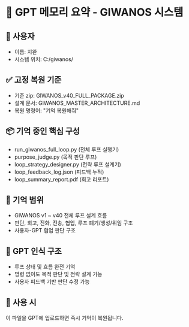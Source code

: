 # 🧠 GPT 메모리 요약 - GIWANOS 시스템

## 📌 사용자
- 이름: 지완
- 시스템 위치: C:/giwanos/

## ✅ 고정 복원 기준
- 기준 zip: GIWANOS_v40_FULL_PACKAGE.zip
- 설계 문서: GIWANOS_MASTER_ARCHITECTURE.md
- 복원 명령어: "기억 복원해줘"

## 📦 기억 중인 핵심 구성
- run_giwanos_full_loop.py (전체 루프 실행기)
- purpose_judge.py (목적 판단 루프)
- loop_strategy_designer.py (전략 루프 설계기)
- loop_feedback_log.json (피드백 누적)
- loop_summary_report.pdf (회고 리포트)

## 🔁 기억 범위
- GIWANOS v1 ~ v40 전체 루프 설계 흐름
- 판단, 회고, 진화, 전송, 협업, 루프 폐기/생성/위임 구조
- 사용자-GPT 협업 판단 구조

## 🧠 GPT 인식 구조
- 루프 상태 및 흐름 완전 기억
- 명령 없이도 목적 판단 및 전략 설계 가능
- 사용자 피드백 기반 판단 수정 가능

## 📎 사용 시
이 파일을 GPT에 업로드하면 즉시 기억이 복원됩니다.